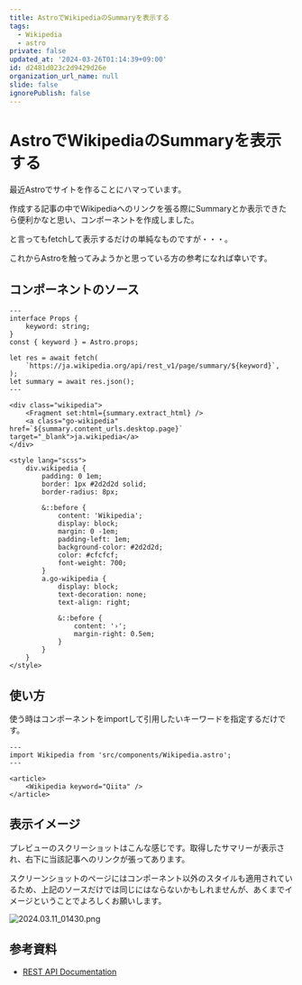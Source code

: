 ```yaml
---
title: AstroでWikipediaのSummaryを表示する
tags:
  - Wikipedia
  - astro
private: false
updated_at: '2024-03-26T01:14:39+09:00'
id: d2481d023c2d9429d26e
organization_url_name: null
slide: false
ignorePublish: false
---
```

# AstroでWikipediaのSummaryを表示する

最近Astroでサイトを作ることにハマっています。

作成する記事の中でWikipediaへのリンクを張る際にSummaryとか表示できたら便利かなと思い、コンポーネントを作成しました。

と言ってもfetchして表示するだけの単純なものですが・・・。

これからAstroを触ってみようかと思っている方の参考になれば幸いです。

## コンポーネントのソース

```jsx:Wikipedia.astro
---
interface Props {
    keyword: string;
}
const { keyword } = Astro.props;

let res = await fetch(
    `https://ja.wikipedia.org/api/rest_v1/page/summary/${keyword}`,
);
let summary = await res.json();
---

<div class="wikipedia">
    <Fragment set:html={summary.extract_html} />
    <a class="go-wikipedia" href=`${summary.content_urls.desktop.page}` target="_blank">ja.wikipedia</a>
</div>

<style lang="scss">
    div.wikipedia {
        padding: 0 1em;
        border: 1px #2d2d2d solid;
        border-radius: 8px;

        &::before {
            content: 'Wikipedia';
            display: block;
            margin: 0 -1em;
            padding-left: 1em;
            background-color: #2d2d2d;
            color: #cfcfcf;
            font-weight: 700;
        }
        a.go-wikipedia {
            display: block;
            text-decoration: none;
            text-align: right;

            &::before {
                content: '›';
                margin-right: 0.5em;
            }
        }
    }
</style>
```

## 使い方

使う時はコンポーネントをimportして引用したいキーワードを指定するだけです。

```jsx:index.astro
---
import Wikipedia from 'src/components/Wikipedia.astro';
---

<article>
    <Wikipedia keyword="Qiita" />
</article>
```

## 表示イメージ

プレビューのスクリーショットはこんな感じです。取得したサマリーが表示され、右下に当該記事へのリンクが張ってあります。

スクリーンショットのページにはコンポーネント以外のスタイルも適用されているため、上記のソースだけでは同じにはならないかもしれませんが、あくまでイメージということでよろしくお願いします。

![2024.03.11_01430.png](https://qiita-image-store.s3.ap-northeast-1.amazonaws.com/0/120649/d1825a2f-746e-94f2-13de-4db27b631f7e.png)

## 参考資料

- [REST API Documentation](https://en.wikipedia.org/api/rest_v1/)
